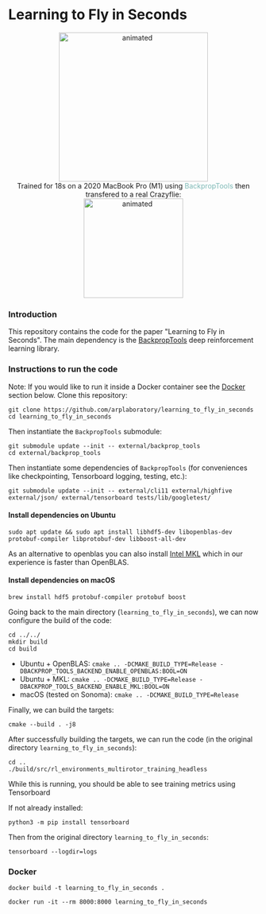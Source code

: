 # Learning to Fly in Seconds

<div align="center">
<img src="https://github.com/arplaboratory/learning_to_fly_in_seconds_media/blob/master/training_simulation.gif" alt="animated" height='300'/>
</div>
<div align="center">
    Trained for 18s on a 2020 MacBook Pro (M1) using <span style="color:#7DB9B6">BackpropTools</span> then transfered to a real Crazyflie:
</div>
<div align="center">
<img src="https://github.com/arplaboratory/learning_to_fly_in_seconds_media/blob/master/trajectory_tracking_long_exposure.gif" alt="animated" height='200'/>
</div>

### Introduction
This repository contains the code for the paper "Learning to Fly in Seconds". The main dependency is the [BackpropTools](https://github.com/BackpropTools/BackpropTools) deep reinforcement learning library.

### Instructions to run the code
Note: If you would like to run it inside a Docker container see the [Docker](#docker) section below.
Clone this repository:
```
git clone https://github.com/arplaboratory/learning_to_fly_in_seconds
cd learning_to_fly_in_seconds
```
Then instantiate the `BackpropTools` submodule:
```
git submodule update --init -- external/backprop_tools
cd external/backprop_tools
```

Then instantiate some dependencies of `BackpropTools` (for conveniences like checkpointing, Tensorboard logging, testing, etc.):
```
git submodule update --init -- external/cli11 external/highfive external/json/ external/tensorboard tests/lib/googletest/
```

#### Install dependencies on Ubuntu
```
sudo apt update && sudo apt install libhdf5-dev libopenblas-dev protobuf-compiler libprotobuf-dev libboost-all-dev
```
As an alternative to openblas you can also install [Intel MKL](https://www.intel.com/content/www/us/en/developer/tools/oneapi/onemkl-download.html) which in our experience is faster than OpenBLAS.
#### Install dependencies on macOS
```
brew install hdf5 protobuf-compiler protobuf boost
```




Going back to the main directory (`learning_to_fly_in_seconds`), we can now configure the build of the code:
```
cd ../../
mkdir build
cd build
```
- Ubuntu + OpenBLAS: `cmake .. -DCMAKE_BUILD_TYPE=Release -DBACKPROP_TOOLS_BACKEND_ENABLE_OPENBLAS:BOOL=ON`
- Ubuntu + MKL: `cmake .. -DCMAKE_BUILD_TYPE=Release -DBACKPROP_TOOLS_BACKEND_ENABLE_MKL:BOOL=ON`
- macOS (tested on Sonoma): `cmake .. -DCMAKE_BUILD_TYPE=Release`

Finally, we can build the targets:
```
cmake --build . -j8
```

After successfully building the targets, we can run the code (in the original directory `learning_to_fly_in_seconds`):
```
cd ..
./build/src/rl_environments_multirotor_training_headless 
```
While this is running, you should be able to see training metrics using Tensorboard

If not already installed:
```
python3 -m pip install tensorboard
```
Then from the original directory `learning_to_fly_in_seconds`:
```
tensorboard --logdir=logs
```



### Docker

```
docker build -t learning_to_fly_in_seconds .
```

```
docker run -it --rm 8000:8000 learning_to_fly_in_seconds
```
